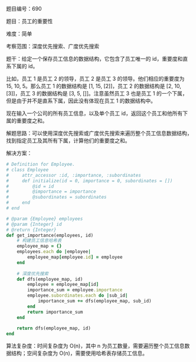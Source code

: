 题目编号：690

题目：员工的重要性

难度：简单

考察范围：深度优先搜索、广度优先搜索

题干：给定一个保存员工信息的数据结构，它包含了员工唯一的 id，重要度和直系下属的 id。

比如，员工 1 是员工 2 的领导，员工 2 是员工 3 的领导。他们相应的重要度为 15, 10, 5。那么员工 1 的数据结构是 [1, 15, [2]]，员工 2 的数据结构是 [2, 10, [3]]，员工 3 的数据结构是 [3, 5, []]。注意虽然员工 3 也是员工 1 的一个下属，但是由于并不是直系下属，因此没有体现在员工 1 的数据结构中。

现在输入一个公司的所有员工信息，以及单个员工 id，返回这个员工和他所有下属的重要度之和。

解题思路：可以使用深度优先搜索或广度优先搜索来遍历整个员工信息数据结构，找到指定员工及其所有下属，计算他们的重要度之和。

解决方案：

```ruby
# Definition for Employee.
# class Employee
#     attr_accessor :id, :importance, :subordinates
#     def initialize(id = 0, importance = 0, subordinates = [])
#         @id = id
#         @importance = importance
#         @subordinates = subordinates
#     end
# end

# @param {Employee} employees
# @param {Integer} id
# @return {Integer}
def get_importance(employees, id)
    # 构建员工信息哈希表
    employee_map = {}
    employees.each do |employee|
        employee_map[employee.id] = employee
    end
    
    # 深度优先搜索
    def dfs(employee_map, id)
        employee = employee_map[id]
        importance_sum = employee.importance
        employee.subordinates.each do |sub_id|
            importance_sum += dfs(employee_map, sub_id)
        end
        return importance_sum
    end
    
    return dfs(employee_map, id)
end
```

算法复杂度：时间复杂度为 O(n)，其中 n 为员工数量，需要遍历整个员工信息数据结构；空间复杂度为 O(n)，需要使用哈希表存储员工信息。